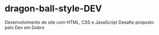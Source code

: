 # dragon-ball-style-DEV
Desenvolvimento de site com HTML, CSS e JavaScript Desafio proposto pelo Dev em Dobro
